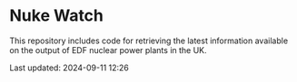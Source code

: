 # Nuke Watch

This repository includes code for retrieving the latest information available on the output of EDF nuclear power plants in the UK.

Last updated: 2024-09-11 12:26